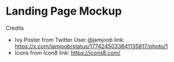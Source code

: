 # Landing Page Mockup 
Credits
- Ivy Poster from Twitter User @jamjoob link: https://x.com/jamjoob/status/1774245033841135817/photo/1
- Icons from Icon8 link: https://icons8.com/ 
